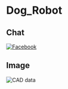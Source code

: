 # Dog_Robot
## Chat
[![Facebook](https://github.com/tAkayan660/Dog_Robot/wiki/images/facebook.jpg)](https://www.facebook.com/groups/475643132646098/)

## Image
![CAD data](https://scontent-nrt1-1.xx.fbcdn.net/v/t1.0-9/16649348_1786367145019322_2663466103038122722_n.jpg?oh=aa49a63b745802c0ca9f64e536f54e7e&oe=5A3C4A59)
